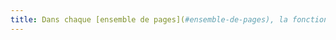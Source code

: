 ```yaml
---
title: Dans chaque [ensemble de pages](#ensemble-de-pages), la fonctionnalité vers la [page « plan du site »](#page-plan-du-site) est-elle située à la même place dans la présentation ?
---
```

